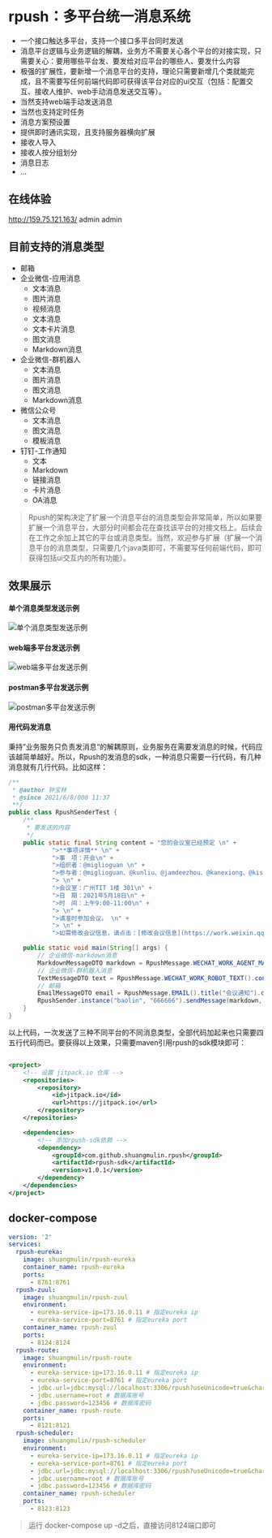 # rpush：多平台统一消息系统

* 一个接口触达多平台，支持一个接口多平台同时发送
* 消息平台逻辑与业务逻辑的解耦，业务方不需要关心各个平台的对接实现，只需要关心：要用哪些平台发、要发给对应平台的哪些人、要发什么内容
* 极强的扩展性，要新增一个消息平台的支持，理论只需要新增几个类就能完成，且不需要写任何前端代码即可获得该平台对应的ui交互（包括：配置交互、接收人维护、web手动消息发送交互等）。
* 当然支持web端手动发送消息
* 当然也支持定时任务
* 消息方案预设置
* 提供即时通讯实现，且支持服务器横向扩展
* 接收人导入
* 接收人按分组划分
* 消息日志
* ...

## 在线体验

http://159.75.121.163/
admin admin

## 目前支持的消息类型

* 邮箱
* 企业微信-应用消息
    * 文本消息
    * 图片消息
    * 视频消息
    * 文本消息
    * 文本卡片消息
    * 图文消息
    * Markdown消息
* 企业微信-群机器人
    * 文本消息
    * 图片消息
    * 图文消息
    * Markdown消息
* 微信公众号
    * 文本消息
    * 图文消息
    * 模板消息
* 钉钉-工作通知
    * 文本
    * Markdown
    * 链接消息
    * 卡片消息
    * OA消息

> Rpush的架构决定了扩展一个消息平台的消息类型会非常简单，所以如果要扩展一个消息平台，大部分时间都会花在查找该平台的对接文档上。后续会在工作之余加上其它的平台或消息类型。当然，欢迎参与扩展（扩展一个消息平台的消息类型，只需要几个java类即可，不需要写任何前端代码，即可获得包括ui交互内的所有功能）。

## 效果展示

#### 单个消息类型发送示例

<img alt="单个消息类型发送示例" src="https://gitee.com/shuangmulin/static/raw/master/rpush/single.gif">

#### web端多平台发送示例

<img alt="web端多平台发送示例" src="https://image3.myjuniu.com/1d02b5b0c103403d8025852a3158161f_pro_b94f5ca5abfac91b1a8d729faf65d02f_single.gif">

#### postman多平台发送示例

<img alt="postman多平台发送示例" src="https://image3.myjuniu.com/1d02b5b0c103403d8025852a3158161f_pro_de79c4c1e47a026b60614b629f63040f_postman.gif">

#### 用代码发消息

秉持”业务服务只负责发消息“的解耦原则，业务服务在需要发消息的时候，代码应该越简单越好。所以，Rpush的发消息的sdk，一种消息只需要一行代码，有几种消息就有几行代码。比如这样：

```java
/**
 * @author 钟宝林
 * @since 2021/6/8/008 11:37
 **/
public class RpushSenderTest {
    /**
     * 要发送的内容
     */
    public static final String content = "您的会议室已经预定 \n" +
            ">**事项详情** \n" +
            ">事　项：开会\n" +
            ">组织者：@miglioguan \n" +
            ">参与者：@miglioguan、@kunliu、@jamdeezhou、@kanexiong、@kisonwang \n" +
            "> \n" +
            ">会议室：广州TIT 1楼 301\n" +
            ">日　期：2021年5月18日\n" +
            ">时　间：上午9:00-11:00\n" +
            "> \n" +
            ">请准时参加会议。 \n" +
            "> \n" +
            ">如需修改会议信息，请点击：[修改会议信息](https://work.weixin.qq.com)";

    public static void main(String[] args) {
        // 企业微信-markdown消息
        MarkdownMessageDTO markdown = RpushMessage.WECHAT_WORK_AGENT_MARKDOWN().content(content).receiverIds(Collections.singletonList("ZhongBaoLin")).build();
        // 企业微信-群机器人消息
        TextMessageDTO text = RpushMessage.WECHAT_WORK_ROBOT_TEXT().content(content).receiverIds(Collections.singletonList("ZhongBaoLin")).build();
        // 邮箱
        EmailMessageDTO email = RpushMessage.EMAIL().title("会议通知").content(content).build();
        RpushSender.instance("baolin", "666666").sendMessage(markdown, text, email); // 填上账号密码，运行即可
    }
}
```

以上代码，一次发送了三种不同平台的不同消息类型，全部代码加起来也只需要四五行代码而已。要获得以上效果，只需要maven引用rpush的sdk模块即可：

```xml

<project>
    <!-- 设置 jitpack.io 仓库 -->
    <repositories>
        <repository>
            <id>jitpack.io</id>
            <url>https://jitpack.io</url>
        </repository>
    </repositories>

    <dependencies>
        <!-- 添加rpush-sdk依赖 -->
        <dependency>
            <groupId>com.github.shuangmulin.rpush</groupId>
            <artifactId>rpush-sdk</artifactId>
            <version>v1.0.1</version>
        </dependency>
    </dependencies>
</project>
```

## docker-compose

```yml
version: '2'
services:
  rpush-eureka:
    image: shuangmulin/rpush-eureka
    container_name: rpush-eureka
    ports:
      - 8761:8761
  rpush-zuul:
    image: shuangmulin/rpush-zuul
    environment:
      - eureka-service-ip=173.16.0.11 # 指定eureka ip
      - eureka-service-port=8761 # 指定eureka port
    container_name: rpush-zuul
    ports:
      - 8124:8124
  rpush-route:
    image: shuangmulin/rpush-route
    environment:
      - eureka-service-ip=173.16.0.11 # 指定eureka ip
      - eureka-service-port=8761 # 指定eureka port
      - jdbc.url=jdbc:mysql://localhost:3306/rpush?useUnicode=true&characterEncoding=utf-8&useSSL=false&serverTimezone=GMT%2B8 # 数据库连接url
      - jdbc.username=root # 数据库账号
      - jdbc.password=123456 # 数据库密码
    container_name: rpush-route
    ports:
      - 8121:8121
  rpush-scheduler:
    image: shuangmulin/rpush-scheduler
    environment:
      - eureka-service-ip=173.16.0.11 # 指定eureka ip
      - eureka-service-port=8761 # 指定eureka port
      - jdbc.url=jdbc:mysql://localhost:3306/rpush?useUnicode=true&characterEncoding=utf-8&useSSL=false&serverTimezone=GMT%2B8 # 数据库连接url
      - jdbc.username=root # 数据库账号
      - jdbc.password=123456 # 数据库密码
    container_name: rpush-scheduler
    ports:
      - 8123:8123
```

> 运行 docker-compose up -d之后，直接访问8124端口即可
